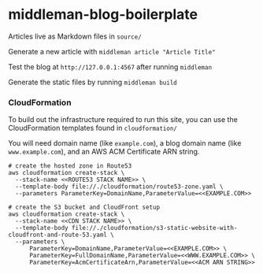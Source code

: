 
# middleman-blog-boilerplate

Articles live as Markdown files in `source/`

Generate a new article with `middleman article "Article Title"`

Test the blog at `http://127.0.0.1:4567` after running `middleman`

Generate the static files by running `middleman build`

### CloudFormation

To build out the infrastructure required to run this site, you can use the CloudFormation templates found in `cloudformation/`

You will need domain name (like `example.com`), a blog domain name (like `www.example.com`), and an AWS ACM Certificate ARN string.
```
# create the hosted zone in Route53
aws cloudformation create-stack \
  --stack-name <<ROUTE53 STACK NAME>> \
  --template-body file://./cloudformation/route53-zone.yaml \
  --parameters ParameterKey=DomainName,ParameterValue=<<EXAMPLE.COM>>

# create the S3 bucket and CloudFront setup
aws cloudformation create-stack \
  --stack-name <<CDN STACK NAME>> \
  --template-body file://./cloudformation/s3-static-website-with-cloudfront-and-route-53.yaml \
  --parameters \
      ParameterKey=DomainName,ParameterValue=<<EXAMPLE.COM>> \
      ParameterKey=FullDomainName,ParameterValue=<<WWW.EXAMPLE.COM>> \
      ParameterKey=AcmCertificateArn,ParameterValue=<<ACM ARN STRING>>
```
